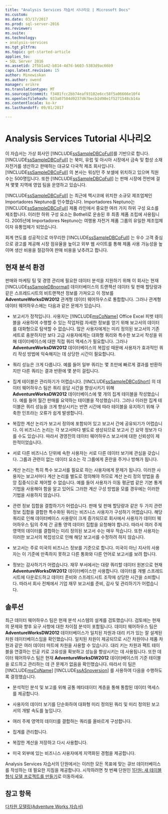 ```yaml
---
title: "Analysis Services 자습서 시나리오 | Microsoft Docs"
ms.custom: 
ms.date: 03/17/2017
ms.prod: sql-server-2016
ms.reviewer: 
ms.suite: 
ms.technology:
- analysis-services
ms.tgt_pltfrm: 
ms.topic: get-started-article
applies_to:
- SQL Server 2016
ms.assetid: 2f5b1a42-b814-4d7d-b603-5383d9ac66b9
caps.latest.revision: 15
author: Minewiskan
ms.author: owend
manager: erikre
ms.translationtype: MT
ms.sourcegitcommit: f3481fcc2bb74eaf93182e6cc58f5a06666e10f4
ms.openlocfilehash: 933a07504d0237d67becb2d98e1f5271548cb14a
ms.contentlocale: ko-kr
ms.lasthandoff: 09/01/2017

---
```

# <a name="analysis-services-tutorial-scenario"></a>Analysis Services Tutorial 시나리오
이 자습서는 가상 회사인 [!INCLUDE[ssSampleDBCoFull](../includes/sssampledbcofull-md.md)]를 기반으로 합니다. [!INCLUDE[ssSampleDBCoFull](../includes/sssampledbcofull-md.md)] 는 북미, 유럽 및 아시아 시장에서 금속 및 합성 소재 자전거를 생산하고 판매하는 대규모 다국적 제조 회사입니다. [!INCLUDE[ssSampleDBCoFull](../includes/sssampledbcofull-md.md)] 의 본사는 워싱턴 주 보셀에 위치하고 있으며 직원 수는 500명입니다. 또한 [!INCLUDE[ssSampleDBCoFull](../includes/sssampledbcofull-md.md)] 는 판매 시장에 전반에 걸쳐 몇몇 지역에 영업 팀을 운영하고 있습니다.  
  
[!INCLUDE[ssSampleDBCoFull](../includes/sssampledbcofull-md.md)] 는 최근에 멕시코에 위치한 소규모 제조업체인 Importadores Neptuno를 인수했습니다. Importadores Neptuno는 [!INCLUDE[ssSampleDBCoFull](../includes/sssampledbcofull-md.md)] 제품 라인에서 중요한 여러 가지 하위 구성 요소를 제조합니다. 이러한 하위 구성 요소는 Bothell로 운송된 후 최종 제품 조립에 사용됩니다. 2005년에 Importadores Neptuno는 여행용 자전거 제품 그룹의 유일한 제조업체이자 유통업체가 되었습니다.  
  
회계 연도를 성공적으로 마무리한 [!INCLUDE[ssSampleDBCoFull](../includes/sssampledbcofull-md.md)] 는 우수 고객 중심으로 광고를 제공해 시장 점유율을 높이고 외부 웹 사이트를 통해 제품 사용 가능성을 높이며 생산 비용을 절감하여 판매 비용을 낮추려고 합니다.  
  
## <a name="current-analysis-environment"></a>현재 분석 환경  
판매와 마케팅 팀 및 경영 관리에 필요한 데이터 분석을 지원하기 위해 이 회사는 현재 [!INCLUDE[ssSampleDBnormal](../includes/sssampledbnormal-md.md)] 데이터베이스의 트랜잭션 데이터 및 판매 할당량과 같은 스프레드시트의 비트랜잭션 정보를 가져오고 이 정보를 **AdventureWorksDW2012** 관계형 데이터 웨어하우스로 통합합니다. 그러나 관계형 데이터 웨어하우스에는 다음과 같은 문제가 있습니다.  
  
-   보고서가 정적입니다. 사용자는 [!INCLUDE[msCoName](../includes/msconame-md.md)] Office Excel 피벗 테이블을 사용하여 수행할 수 있는 작업처럼 자세한 정보를 얻기 위해 보고서의 데이터를 대화형으로 탐색할 수 없습니다. 많은 사용자에게는 미리 정의된 보고서의 기존 세트로 충분하지만 보다 고급 사용자에게는 대화형 쿼리와 특수한 보고서 작성을 위해 데이터베이스에 대한 직접 쿼리 액세스가 필요합니다. 그러나 **AdventureWorksDW2012** 데이터베이스의 복잡성 때문에 사용자가 효과적인 쿼리 작성 방법에 익숙해지는 데 상당한 시간이 필요합니다.  
  
-   쿼리 성능은 크게 다릅니다. 예를 들어 일부 쿼리는 몇 초만에 빠르게 결과를 반환하지만 다른 쿼리는 결과 반환에 몇 분이 걸립니다.  
  
-   집계 테이블은 관리하기가 어렵습니다. [!INCLUDE[ssSampleDBCoShort](../includes/sssampledbcoshort-md.md)] 의 데이터 웨어하우스 팀은 쿼리 응답 시간을 향상시키기 위해 **AdventureWorksDW2012** 데이터베이스에 몇 개의 집계 테이블을 작성했습니다. 예를 들어 월간 판매를 요약하는 테이블을 작성했습니다. 그러나 이러한 집계 테이블은 쿼리 성능을 크게 향상시키는 반면 시간에 따라 테이블을 유지하기 위해 구축한 인프라는 오류가 쉽게 발생합니다.  
  
-   복잡한 계산 논리가 보고서 정의에 포함되어 있고 보고서 간에 공유되기가 어렵습니다. 이 비즈니스 논리는 각 보고서마다 별도로 생성되므로 보고서 간 요약 정보가 다를 수도 있습니다. 따라서 경영진의 데이터 웨어하우스 보고서에 대한 신뢰성이 제한적이었습니다.  
  
-   서로 다른 비즈니스 단위에 속한 사용자는 서로 다른 데이터 보기에 관심을 갖습니다. 그룹과 관련이 없는 데이터 요소는 각 그룹에게 혼란을 주거나 방해가 됩니다.  
  
-   계산 논리는 특히 특수 보고서를 필요로 하는 사용자에게 문제가 됩니다. 이러한 사용자는 보고서마다 계산 논리를 별도로 정의해야 하므로 계산 논리 정의 방법을 중앙 집중식으로 제어할 수 없습니다. 예를 들어 사용자가 이동 평균법 같은 기본 통계 기법을 사용해야 함을 알고 있어도 그러한 계산 구성 방법을 모를 경우에는 이러한 기법을 사용하지 않습니다.  
  
-   관련 정보 집합을 결합하기가 어렵습니다. 판매 및 판매 할당량과 같은 두 가지 관련 정보 집합을 결합한 특수화된 쿼리는 비즈니스 사용자가 구성하기 어렵습니다. 해당 쿼리로 인해 데이터베이스 사용량이 크게 증가되므로 회사에서 사용자가 데이터 웨어하우스 팀의 주제 간 공통 영역 데이터 집합을 요청해야 합니다. 따라서 여러 주제 영역의 데이터를 결합하는 미리 정의된 보고서 수는 매우 적습니다. 또한 사용자는 이러한 보고서의 복잡성으로 인해 해당 보고서를 수정하려 하지 않습니다.  
  
-   보고서는 주로 미국의 비즈니스 정보를 기준으로 합니다. 미국이 아닌 지사의 사용자는 이 기준에 만족하지 못하고 다른 통화와 다른 언어로 보고서를 보려 합니다.  
  
-   정보는 감사하기가 어렵습니다. 재무 부서에서는 대량 쿼리할 데이터 원본으로 현재 **AdventureWorksDW2012** 데이터베이스만 사용합니다. 데이터를 개별 스프레드시트에 다운로드하고 데이터 준비와 스프레드시트 조작에 상당한 시간을 소비합니다. 따라서 회사 전체에서 기업 재무 보고서를 준비, 감사 및 관리하기가 어렵습니다.  
  
## <a name="the-solution"></a>솔루션  
최근 데이터 웨어하우스 팀은 현재 분석 시스템의 설계를 검토했습니다. 검토에는 현재의 문제와 향후 요구 사항에 대한 차이점 분석이 포함됩니다. 데이터 웨어하우스 팀은 **AdventureWorksDW2012** 데이터베이스가 일치된 차원과 대리 키가 있는 잘 설계된 차원 데이터베이스임을 확인했습니다. 일치된 차원이 제공되므로 시간 차원이나 제품 차원과 같은 여러 데이터 마트에 차원을 사용할 수 있습니다. 대리 키는 차원과 팩트 테이블을 연결하는 인공 키로 고유성을 확보하고 성능을 향상시키는 데 사용됩니다. 또한 데이터 웨어하우스 팀은 현재 **AdventureWorksDW2012** 데이터베이스의 기준 테이블을 로드하고 관리하는 데 큰 문제가 없음을 확인했습니다. 따라서 이 팀은 [!INCLUDE[msCoName](../includes/msconame-md.md)] [!INCLUDE[ssASnoversion](../includes/ssasnoversion-md.md)] 를 사용하여 다음을 수행하도록 결정했습니다.  
  
-   분석적인 분석 및 보고를 위해 공통 메타데이터 계층을 통해 통합된 데이터 액세스를 제공합니다.  
  
-   사용자의 데이터 보기를 단순화하여 대화형 미리 정의된 쿼리 및 미리 정의된 보고서의 개발 속도를 높입니다.  
  
-   여러 주제 영역의 데이터를 결합하는 쿼리를 올바르게 구성합니다.  
  
-   집계를 관리합니다.  
  
-   복잡한 계산을 저장하고 다시 사용합니다.  
  
-   미국 외부에 있는 비즈니스 사용자에게 지역화된 경험을 제공합니다.  
  
Analysis Services 자습서의 단원에서는 이러한 모든 목표에 맞는 큐브 데이터베이스를 작성하는 데 필요한 지침을 제공합니다. 시작하려면 첫 번째 단원인 [1단원: 새 테이블 형식 모델 프로젝트를 만들기](../analysis-services/lesson-1-create-a-new-tabular-model-project.md)로 이동하세요.  
  
## <a name="see-also"></a>참고 항목  
[다차원 모델링&#40;Adventure Works 자습서&#41;](../analysis-services/multidimensional-modeling-adventure-works-tutorial.md)  
  
  
  

